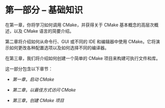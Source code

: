 # 第一部分 – 基础知识

在第一章，你将学习如何调用 CMake，并获得关于 CMake 基本概念的高层次概述，以及 CMake 语言的简要介绍。

第二章将介绍如何从命令行、GUI 或不同的 IDE 和编辑器中使用 CMake。它将演示如何更改各种配置选项以及如何选择不同的编译器。

在第三章，我们将介绍如何创建一个简单的 CMake 项目来构建可执行文件和库。

这一部分包含以下章节：

+   *第一章*，*启动 CMake*

+   *第二章*，*以最佳方式访问 CMake*

+   *第三章*，*创建 CMake 项目*
